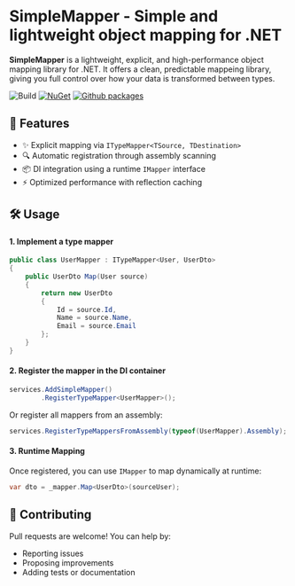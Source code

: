 
# SimpleMapper - Simple and lightweight object mapping for .NET

**SimpleMapper** is a lightweight, explicit, and high-performance object mapping library for .NET. It offers a clean, predictable mappeing library, giving you full control over how your data is transformed between types.

![Build](https://github.com/guimrz/SimpleMapper/workflows/Build/badge.svg)
[![NuGet](http://img.shields.io/nuget/vpre/Guimrz.SimpleMapper.svg?label=NuGet)](https://www.nuget.org/packages/Guimrz.SimpleMapper/)
[![Github packages](http://img.shields.io/nuget/vpre/Guimrz.SimpleMapper.svg?label=NuGet)](https://github.com/guimrz/SimpleMapper/pkgs/nuget/Guimrz.SimpleMapper)

## 🚀 Features

- ✨ Explicit mapping via `ITypeMapper<TSource, TDestination>`
- 🔍 Automatic registration through assembly scanning
- 📦 DI integration using a runtime `IMapper` interface
- ⚡️ Optimized performance with reflection caching

## 🛠️ Usage

#### 1. Implement a type mapper

```csharp
public class UserMapper : ITypeMapper<User, UserDto>
{
    public UserDto Map(User source)
    {
        return new UserDto
        {
            Id = source.Id,
            Name = source.Name,
            Email = source.Email
        };
    }
}
```

#### 2. Register the mapper in the DI container

```csharp
services.AddSimpleMapper()
        .RegisterTypeMapper<UserMapper>();
```

Or register all mappers from an assembly:

```csharp
services.RegisterTypeMappersFromAssembly(typeof(UserMapper).Assembly);
```

#### 3. Runtime Mapping

Once registered, you can use `IMapper` to map dynamically at runtime:

```csharp
var dto = _mapper.Map<UserDto>(sourceUser);
```

## 🤝 Contributing

Pull requests are welcome! You can help by:

- Reporting issues
- Proposing improvements
- Adding tests or documentation
